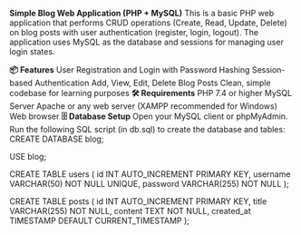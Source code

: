 **Simple Blog Web Application (PHP + MySQL)**
This is a basic PHP web application that performs CRUD operations (Create, Read, Update, Delete) on blog posts with user authentication (register, login, logout). The application uses MySQL as the database and sessions for managing user login states.

**📦 Features**
User Registration and Login with Password Hashing
Session-based Authentication
Add, View, Edit, Delete Blog Posts
Clean, simple codebase for learning purposes
**🛠 Requirements**
PHP 7.4 or higher
MySQL Server
Apache or any web server (XAMPP recommended for Windows)
Web browser
**🗄 Database Setup**
Open your MySQL client or phpMyAdmin.
Run the following SQL script (in db.sql) to create the database and tables:
CREATE DATABASE blog;

USE blog;

CREATE TABLE users (
    id INT AUTO_INCREMENT PRIMARY KEY,
    username VARCHAR(50) NOT NULL UNIQUE,
    password VARCHAR(255) NOT NULL
);

CREATE TABLE posts (
    id INT AUTO_INCREMENT PRIMARY KEY,
    title VARCHAR(255) NOT NULL,
    content TEXT NOT NULL,
    created_at TIMESTAMP DEFAULT CURRENT_TIMESTAMP
);
